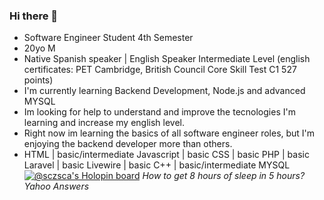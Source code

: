 ### Hi there 👋

<!--
**SczSca/SczSca** is a ✨ _special_ ✨ repository because its `README.md` (this file) appears on your GitHub profile.

Here are some ideas to get you started:

- 🔭 I’m currently working on ...
- 🌱 I’m currently learning ...
- 👯 I’m looking to collaborate on ...
- 🤔 I’m looking for help with ...
- 💬 Ask me about ...
- 📫 How to reach me: ...
- 😄 Pronouns: ...
- ⚡ Fun fact: ...
-->
- Software Engineer Student 4th Semester
- 20yo M
- Native Spanish speaker | English Speaker Intermediate Level (english certificates: PET Cambridge, British Council Core Skill Test C1 527 points)
- I'm currently learning Backend Development, Node.js and advanced MYSQL
- Im looking for help to understand and improve the tecnologies I'm learning and increase my english level.
- Right now im learning the basics of all software engineer roles, but I'm enjoying the backend developer more than others.
- HTML | basic/intermediate Javascript | basic CSS | basic PHP | basic Laravel | basic Livewire | basic C++ | basic/intermediate MYSQL
[![@sczsca's Holopin board](https://holopin.me/sczsca)](https://holopin.io/@sczsca)
*How to get 8 hours of sleep in 5 hours? Yahoo Answers*
